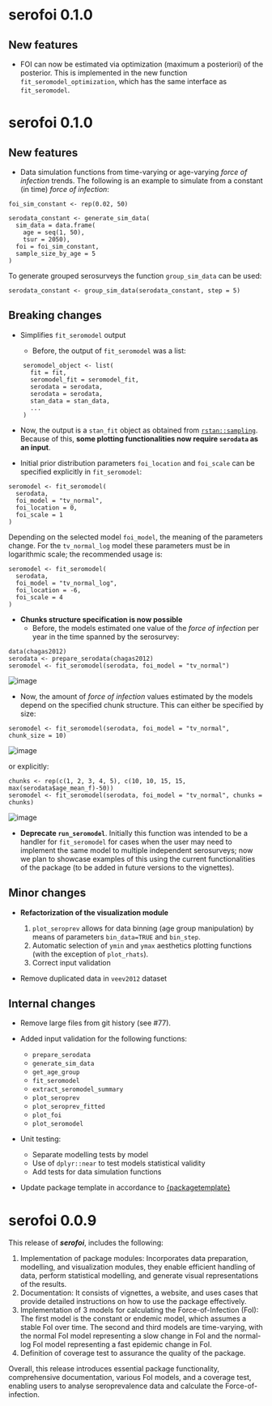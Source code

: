 # serofoi 0.1.0

## New features

* FOI can now be estimated via optimization (maximum a posteriori) of the posterior. This is
implemented in the new function `fit_seromodel_optimization`, which has the same interface as
`fit_seromodel`.

# serofoi 0.1.0

## New features

* Data simulation functions from time-varying or age-varying _force of infection_ trends. The following is an example to simulate from a constant (in time) _force of infection_:
```
foi_sim_constant <- rep(0.02, 50)

serodata_constant <- generate_sim_data(  
  sim_data = data.frame(  
    age = seq(1, 50),  
    tsur = 2050),  
  foi = foi_sim_constant,  
  sample_size_by_age = 5  
)  
```
To generate grouped serosurveys the function `group_sim_data` can be used:
```
serodata_constant <- group_sim_data(serodata_constant, step = 5)
```

## Breaking changes

* Simplifies `fit_seromodel` output

  * Before, the output of `fit_seromodel` was a list:
```
    seromodel_object <- list(
      fit = fit,
      seromodel_fit = seromodel_fit,
      serodata = serodata,
      serodata = serodata,
      stan_data = stan_data,
      ...
    )
```
  * Now, the output is a `stan_fit` object as obtained from [`rstan::sampling`](https://mc-stan.org/rstan/reference/stanmodel-method-sampling.html). Because of this, **some plotting functionalities now require `serodata` as an input**.

* Initial prior distribution parameters `foi_location` and `foi_scale` can be specified explicitly in `fit_seromodel`:
```
seromodel <- fit_seromodel(
  serodata,
  foi_model = "tv_normal",
  foi_location = 0,
  foi_scale = 1
)
```
Depending on the selected model `foi_model`, the meaning of the parameters change. For the `tv_normal_log` model these parameters must be in logarithmic scale; the recommended usage is:
```
seromodel <- fit_seromodel(
  serodata,
  foi_model = "tv_normal_log",
  foi_location = -6,
  foi_scale = 4
)
```

* **Chunks structure specification is now possible**
  * Before, the models estimated one value of the _force of infection_ per year in the time spanned by the serosurvey:
```
data(chagas2012)
serodata <- prepare_serodata(chagas2012)
seromodel <- fit_seromodel(serodata, foi_model = "tv_normal")
```
![image](https://github.com/epiverse-trace/serofoi/assets/45337127/3ab8e761-d92b-4d10-8897-a8c6d6add854) 

  * Now, the amount of _force of infection_ values estimated by the models depend on the specified chunk structure. This can either be specified by size:
```
seromodel <- fit_seromodel(serodata, foi_model = "tv_normal", chunk_size = 10)
```
![image](https://github.com/epiverse-trace/serofoi/assets/45337127/b70e2315-64b5-4cbb-b770-85b6f27175e8)

or explicitly:
```
chunks <- rep(c(1, 2, 3, 4, 5), c(10, 10, 15, 15, max(serodata$age_mean_f)-50))
seromodel <- fit_seromodel(serodata, foi_model = "tv_normal", chunks = chunks)
```
![image](https://github.com/epiverse-trace/serofoi/assets/45337127/2cb998db-b86b-4c2d-9693-4a683d3a1267)

* **Deprecate `run_seromodel`**. Initially this function was intended to be a handler for `fit_seromodel` for cases when the user may need to implement the same model to multiple independent serosurveys; now we plan to showcase examples of this using the current functionalities of the package (to be added in future versions to the vignettes). 

## Minor changes

* **Refactorization of the visualization module**
  1. `plot_seroprev` allows for data binning (age group manipulation) by means of parameters `bin_data=TRUE` and `bin_step`.
  2. Automatic selection of `ymin` and `ymax` aesthetics plotting functions (with the exception of `plot_rhats`).
  3. Correct input validation

* Remove duplicated data in `veev2012` dataset

## Internal changes

* Remove large files from git history (see #77).

* Added input validation for the following functions:
  * `prepare_serodata`
  * `generate_sim_data`
  * `get_age_group`
  * `fit_seromodel`
  * `extract_seromodel_summary`
  * `plot_seroprev`
  * `plot_seroprev_fitted`
  * `plot_foi`
  * `plot_seromodel`

* Unit testing:
  * Separate modelling tests by model
  * Use of  `dplyr::near` to test models statistical validity
  * Add tests for data simulation functions

* Update package template in accordance to [{packagetemplate}](https://github.com/epiverse-trace/packagetemplate)

# serofoi 0.0.9

This release of _**serofoi**_, includes the following:

1. Implementation of package modules: Incorporates data preparation, modelling, and visualization modules, they enable efficient handling of data, perform statistical modelling, and generate visual representations of the results.
2. Documentation: It consists of vignettes, a website, and uses cases that provide detailed instructions on how to use the package effectively.
3. Implementation of 3 models for calculating the Force-of-Infection (FoI): The first model is the constant or endemic model, which assumes a stable FoI over time. The second and third models are time-varying, with the normal FoI model representing a slow change in FoI and the normal-log FoI model representing a fast epidemic change in FoI.
4. Definition of coverage test to assurance the quality of the package.

Overall, this release introduces essential package functionality, comprehensive documentation, various FoI models, and a coverage test, enabling users to analyse seroprevalence data and calculate the Force-of-infection.
